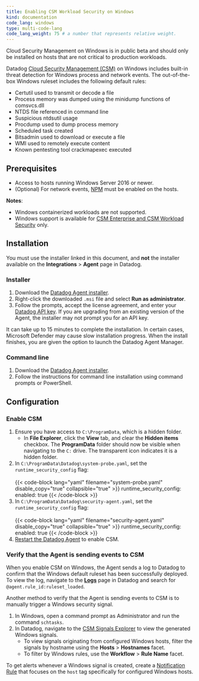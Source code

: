 ```yaml
---
title: Enabling CSM Workload Security on Windows
kind: documentation
code_lang: windows
type: multi-code-lang
code_lang_weight: 75 # a number that represents relative weight. 
---
```


<div class="alert alert-warning">Cloud Security Management on Windows is in public beta and should only be installed on hosts that are not critical to production workloads.</div>

Datadog [Cloud Security Management (CSM)][1] on Windows includes built-in threat detection for Windows process and network events. The out-of-the-box Windows ruleset includes the following default rules:

- Certutil used to transmit or decode a file
- Process memory was dumped using the minidump functions of comsvcs.dll
- NTDS file referenced in command line
- Suspicious ntdsutil usage
- Procdump used to dump process memory
- Scheduled task created
- Bitsadmin used to download or execute a file
- WMI used to remotely execute content
- Known pentesting tool crackmapexec executed

## Prerequisites

- Access to hosts running Windows Server 2016 or newer.
- (Optional) For network events, [NPM][2] must be enabled on the hosts.

**Notes**:

- Windows containerized workloads are not supported.
- Windows support is available for [CSM Enterprise and CSM Workload Security][10] only.

## Installation

<div class="alert alert-info">You must use the installer linked in this document, and <strong>not</strong> the installer available on the <strong>Integrations</strong> &gt; <strong>Agent</strong> page in Datadog.</div>

### Installer

1. Download the [Datadog Agent installer][3].
2. Right-click the downloaded `.msi` file and select **Run as administrator**.
3. Follow the prompts, accept the license agreement, and enter your [Datadog API key][5]. If you are upgrading from an existing version of the Agent, the installer may not prompt you for an API key.

It can take up to 15 minutes to complete the installation. In certain cases, Microsoft Defender may cause slow installation progress. When the install finishes, you are given the option to launch the Datadog Agent Manager.

### Command line

1. Download the [Datadog Agent installer][3].
2. Follow the instructions for command line installation using command prompts or PowerShell.

## Configuration

### Enable CSM

1. Ensure you have access to `C:\ProgramData`, which is a hidden folder.
    - In **File Explorer**, click the **View** tab, and clear the **Hidden items** checkbox. The **ProgramData** folder should now be visible when navigating to the `C:` drive. The transparent icon indicates it is a hidden folder.
2. In `C:\ProgramData\Datadog\system-probe.yaml`, set the `runtime_security_config` flag:<br><br>
    {{< code-block lang="yaml" filename="system-probe.yaml" disable_copy="true" collapsible="true" >}}
    runtime_security_config:
      enabled: true
    {{< /code-block >}}
3. In `C:\ProgramData\Datadog\security-agent.yaml`, set the `runtime_security_config` flag:<br><br>
    {{< code-block lang="yaml" filename="security-agent.yaml" disable_copy="true" collapsible="true" >}}
    runtime_security_config:
      enabled: true
    {{< /code-block >}}
4. [Restart the Datadog Agent][6] to enable CSM.

### Verify that the Agent is sending events to CSM

When you enable CSM on Windows, the Agent sends a log to Datadog to confirm that the Windows default ruleset has been successfully deployed. To view the log, navigate to the [**Logs**][7] page in Datadog and search for `@agent.rule_id:ruleset_loaded`.

Another method to verify that the Agent is sending events to CSM is to manually trigger a Windows security signal.

1. In Windows, open a command prompt as Administrator and run the command `schtasks`.
2. In Datadog, navigate to the [CSM Signals Explorer][8] to view the generated Windows signals.
    - To view signals originating from configured Windows hosts, filter the signals by hostname using the **Hosts** > **Hostnames** facet.
    - To filter by Windows rules, use the **Workflow** > **Rule Name** facet.

To get alerts whenever a Windows signal is created, create a [Notification Rule][9] that focuses on the `host` tag specifically for configured Windows hosts.

[1]: /security/cloud_security_management/
[2]: /network_monitoring/performance/setup/?tab=agentwindows#setup
[3]: https://s3.amazonaws.com/dd-agent-mstesting/builds/beta/ddagent-cli-7.50.0-rc.6.cwsbeta-2.msi
[5]: https://app.datadoghq.com/organization-settings/api-keys
[6]: https://docs.datadoghq.com/agent/configuration/agent-commands/?tab=agentv6v7#restart-the-agent
[7]: https://app.datadoghq.com/logs
[8]: https://app.datadoghq.com/security?product=cws&_gl=1*yokoae*_gcl_au*MTY0NDMyMDU4Mi4xNjk5Mjg1NDky*_ga*MTA2MDI5Mjg5My4xNzAwNTg2NjI0*_ga_KN80RDFSQK*MTcwMDU4NjYyNC42LjEuMTcwMDU4NzY3MC4wLjAuMA..*_fplc*Z3E3OTgzSExKaFZUcnBtQ0NXbFh2ZmYyQkZjclJjNXpacGZ3TnJiUDhyeG0ySHdwZDVUb0l1RXF2ZU4lMkZiQTV1Q0M3ZUxlN0pjQ3RRZ1V3b1hwd0taTDFPZlk5VDFzbzMyNDB3MUxzUEUyNiUyQlh2Q0FaQ1V5UGVRTmtXVG0lMkJRJTNEJTNE
[9]: https://docs.datadoghq.com/security/notifications/rules/
[10]: /security/cloud_security_management/setup